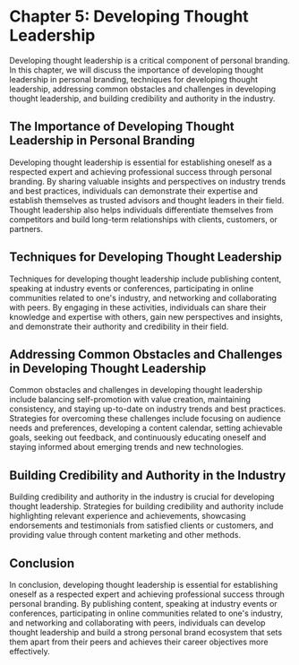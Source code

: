 Chapter 5: Developing Thought Leadership
========================================

Developing thought leadership is a critical component of personal branding. In this chapter, we will discuss the importance of developing thought leadership in personal branding, techniques for developing thought leadership, addressing common obstacles and challenges in developing thought leadership, and building credibility and authority in the industry.

The Importance of Developing Thought Leadership in Personal Branding
--------------------------------------------------------------------

Developing thought leadership is essential for establishing oneself as a respected expert and achieving professional success through personal branding. By sharing valuable insights and perspectives on industry trends and best practices, individuals can demonstrate their expertise and establish themselves as trusted advisors and thought leaders in their field. Thought leadership also helps individuals differentiate themselves from competitors and build long-term relationships with clients, customers, or partners.

Techniques for Developing Thought Leadership
--------------------------------------------

Techniques for developing thought leadership include publishing content, speaking at industry events or conferences, participating in online communities related to one's industry, and networking and collaborating with peers. By engaging in these activities, individuals can share their knowledge and expertise with others, gain new perspectives and insights, and demonstrate their authority and credibility in their field.

Addressing Common Obstacles and Challenges in Developing Thought Leadership
---------------------------------------------------------------------------

Common obstacles and challenges in developing thought leadership include balancing self-promotion with value creation, maintaining consistency, and staying up-to-date on industry trends and best practices. Strategies for overcoming these challenges include focusing on audience needs and preferences, developing a content calendar, setting achievable goals, seeking out feedback, and continuously educating oneself and staying informed about emerging trends and new technologies.

Building Credibility and Authority in the Industry
--------------------------------------------------

Building credibility and authority in the industry is crucial for developing thought leadership. Strategies for building credibility and authority include highlighting relevant experience and achievements, showcasing endorsements and testimonials from satisfied clients or customers, and providing value through content marketing and other methods.

Conclusion
----------

In conclusion, developing thought leadership is essential for establishing oneself as a respected expert and achieving professional success through personal branding. By publishing content, speaking at industry events or conferences, participating in online communities related to one's industry, and networking and collaborating with peers, individuals can develop thought leadership and build a strong personal brand ecosystem that sets them apart from their peers and achieves their career objectives more effectively.
